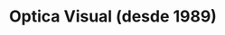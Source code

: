 ---
title: "Optica Visual (desde 1989)"
url: /asuncion-paraguay/optica-visual-desde-1989-estados-unidos-20/
shop: Optiker
---